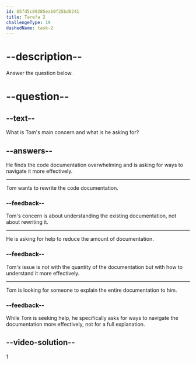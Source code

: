 ```yaml
---
id: 65fd5c89285ea50f25bd0241
title: Tarefa 2
challengeType: 19
dashedName: task-2
---
```


<!--
AUDIO REFERENCE:
Tom: I'm trying to understand the code documentation, but it's quite overwhelming. What should I do to navigate it more effectively?
-->

# --description--

Answer the question below.

# --question--

## --text--

What is Tom's main concern and what is he asking for?

## --answers--

He finds the code documentation overwhelming and is asking for ways to navigate it more effectively.

---

Tom wants to rewrite the code documentation.

### --feedback--

Tom's concern is about understanding the existing documentation, not about rewriting it.

---

He is asking for help to reduce the amount of documentation.

### --feedback--

Tom's issue is not with the quantity of the documentation but with how to understand it more effectively.

---

Tom is looking for someone to explain the entire documentation to him.

### --feedback--

While Tom is seeking help, he specifically asks for ways to navigate the documentation more effectively, not for a full explanation.

## --video-solution--

1
